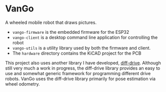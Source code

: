 # VanGo
A wheeled mobile robot that draws pictures.

- `vango-firmware` is the embedded firmware for the ESP32
- `vango-client` is a desktop command line application for controlling the robot
- `vango-utils` is a utility library used by both the firmware and client.
- The `hardware` directory contains the KiCAD project for the PCB

This project also uses another library I have developed, [diff-drive](https://github.com/nmarks99/diff-drive).
Although still very much a work in progress, the diff-drive library provides
an easy to use and somewhat generic framework for programming different drive robots. VanGo uses the diff-drive
library primarily for pose estimation via wheel odometry.
